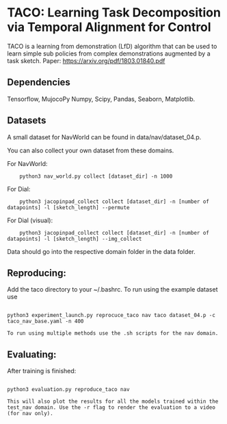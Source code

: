 # TACO: Learning Task Decomposition via Temporal Alignment for Control

TACO is a learning from demonstration (LfD) algorithm that can be used to learn simple sub policies from complex demonstrations augmented by a task sketch. Paper:  https://arxiv.org/pdf/1803.01840.pdf

## Dependencies
Tensorflow, MujocoPy Numpy, Scipy, Pandas, Seaborn, Matplotlib.

## Datasets

A small dataset for NavWorld can be found in data/nav/dataset_04.p.

You can also collect your own dataset from these domains.

For NavWorld:
```
	python3 nav_world.py collect [dataset_dir] -n 1000
```
For Dial:
```
	python3 jacopinpad_collect collect [dataset_dir] -n [number of datapoints] -l [sketch_length] --permute
```
For Dial (visual):
```
	python3 jacopinpad_collect collect [dataset_dir] -n [number of datapoints] -l [sketch_length] --img_collect
```
Data should go into the respective domain folder in the data folder. 

## Reproducing:
Add the taco directory to your ~/.bashrc.
To run using the example dataset use

```

python3 experiment_launch.py reprocuce_taco nav taco dataset_04.p -c taco_nav_base.yaml -n 400
```    
    To run using multiple methods use the .sh scripts for the nav domain.

## Evaluating:
After training is finished:

```

python3 evaluation.py reproduce_taco nav 
```    
    This will also plot the results for all the models trained within the test_nav domain. Use the -r flag to render the evaluation to a video (for nav only).





